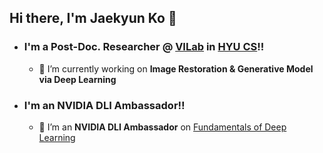 ## Hi there, I'm Jaekyun Ko 👋 

- ### I'm a Post-Doc. Researcher @ [VILab][LAB] in [HYU CS][HYU_CS]!!
  - 🌱 I’m currently working on **Image Restoration & Generative Model via Deep Learning** 
- ### I'm an NVIDIA DLI Ambassador!!
  - 👯 I’m an **NVIDIA DLI Ambassador** on [Fundamentals of Deep Learning][DLI]

[LAB]: https://sites.google.com/view/lliger9
[HYU_CS]: https://cs.hanyang.ac.kr/
[DLI]: https://www.nvidia.com/en-gb/training/instructor-directory/bio/?instructorId=0031W00002iBzo7QAC

